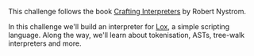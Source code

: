 This challenge follows the book
[Crafting Interpreters](https://craftinginterpreters.com/) by Robert Nystrom.

In this challenge we'll build an interpreter for
[Lox](https://craftinginterpreters.com/the-lox-language.html), a simple
scripting language. Along the way, we'll learn about tokenisation, ASTs,
tree-walk interpreters and more.
